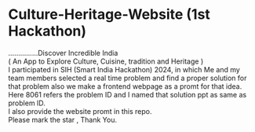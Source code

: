 # Culture-Heritage-Website (1st Hackathon)
...............Discover Incredible India 
<br>
( An App to Explore Culture, Cuisine, tradition and Heritage )
<br>
I participated in SIH (Smart India Hackathon) 2024, in which Me and my team members selected a real time problem and find a proper solution for that problem also we make a frontend webpage as a promt for that idea. 
<br>
Here 8061 refers the problem ID and I named that solution ppt as same as problem ID.
<br>
I also provide the website promt in this repo.
<br>
Please mark the star , Thank You.
